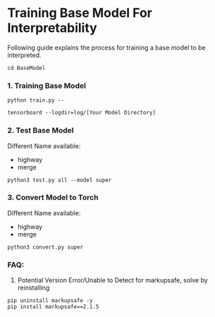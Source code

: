 # Training Base Model For Interpretability
Following guide explains the process for training a base model to be interpreted.

```
cd BaseModel
```

### 1. Training Base Model
```
python train.py --
```

```
tensorboard --logdir=log/[Your Model Directory]
```

### 2. Test Base Model

Different Name available: 
- highway
- merge

```
python3 test.py all --model super
```

### 3. Convert Model to Torch
Different Name available: 
- highway
- merge
```
python3 convert.py super
```

### FAQ:
1. Potential Version Error/Unable to Detect for markupsafe, solve by reinstalling 
```
pip uninstall markupsafe -y
pip install markupsafe==2.1.5
```

